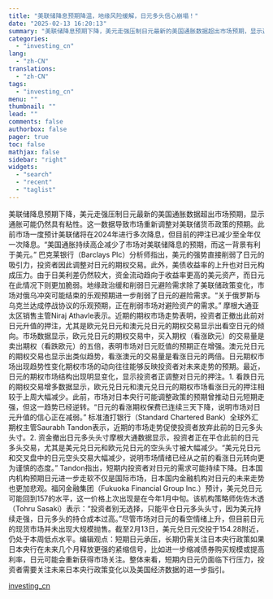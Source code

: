 ```yaml
---
title: "美联储降息预期降温，地缘风险缓解，日元多头信心崩塌！"
date: "2025-02-13 16:20:13"
summary: "美联储降息预期下降，美元走强压制日元最新的美国通胀数据超出市场预期，显示通胀可能仍然具有粘性。这一数..."
categories:
  - "investing_cn"
lang:
  - "zh-CN"
translations:
  - "zh-CN"
tags:
  - "investing_cn"
menu: ""
thumbnail: ""
lead: ""
comments: false
authorbox: false
pager: true
toc: false
mathjax: false
sidebar: "right"
widgets:
  - "search"
  - "recent"
  - "taglist"
---
```


美联储降息预期下降，美元走强压制日元最新的美国通胀数据超出市场预期，显示通胀可能仍然具有粘性。这一数据导致市场重新调整对美联储货币政策的预期。此前市场一度预计美联储将在2024年进行多次降息，但目前的押注已减少至全年仅一次降息。“美国通胀持续高企减少了市场对美联储降息的预期，而这一背景有利于美元。” 巴克莱银行（Barclays Plc）分析师指出，美元的强势直接削弱了日元的吸引力，投资者因此调整对日元的期权交易。此外，美债收益率的上升也对日元构成压力。由于日美利差仍然较大，资金流动趋向于收益率更高的美元资产，而日元在此情况下则更加脆弱。地缘政治缓和削弱日元避险需求除了美联储政策变化，市场对俄乌冲突可能结束的乐观预期进一步削弱了日元的避险需求。“关于俄罗斯与乌克兰达成停战协议的乐观预期，正在削弱市场对避险资产的需求。” 摩根大通亚太区销售主管Niraj Athavle表示。近期的期权市场走势表明，投资者正撤出此前对日元升值的押注，尤其是欧元兑日元和澳元兑日元的期权交易显示出看空日元的倾向。市场数据显示，欧元兑日元的期权交易中，买入期权（看涨欧元）的交易量是卖出期权（看跌欧元）的五倍，表明市场对日元贬值的预期正在增强。澳元兑日元的期权交易也显示出类似趋势，看涨澳元的交易量是看涨日元的两倍。日元期权市场出现趋势性变化期权市场的动向往往能够反映投资者对未来走势的预期。最近，日元的期权市场结构出现明显变化，显示投资者正调整对日元的押注。1. 看跌日元的期权交易增多数据显示，欧元兑日元和澳元兑日元的期权市场看涨日元的押注相较于上周大幅减少。此前，市场对日本央行可能调整政策的预期曾推动日元短期走强，但这一趋势已经逆转。“日元的看涨期权保费已连续三天下降，说明市场对日元升值的信心正在减弱。” 标准渣打银行（Standard Chartered Bank）全球外汇期权主管Saurabh Tandon表示，近期的市场走势促使投资者放弃此前的日元多头头寸。2. 资金撤出日元多头头寸摩根大通数据显示，投资者正在平仓此前的日元多头交易，尤其是美元兑日元和欧元兑日元的空头头寸被大幅减少。“美元兑日元和交叉盘中的日元空头交易大幅减少，说明市场情绪已经从之前的看涨日元转向更为谨慎的态度。” Tandon指出，短期内投资者对日元的需求可能持续下降。日本国内机构预期日元进一步走软不仅是国际市场，日本国内金融机构对日元的未来走势也更加悲观。福冈金融集团（Fukuoka Financial Group Inc.）预计，美元兑日元可能回到157的水平，这一价格上次出现是在今年1月中旬。该机构策略师佐佐木透（Tohru Sasaki）表示：“投资者别无选择，只能平仓日元多头头寸，因为美元持续走强，日元多头的持仓成本过高。”尽管市场对日元的看空情绪上升，但目前日元的现货市场并未出现大规模抛售。截至2月13日，美元兑日元交投于154.28附近，仍处于本周低点水平。编辑观点：短期日元承压，长期仍需关注日本央行政策如果日本央行在未来几个月释放更强的紧缩信号，比如进一步缩减债券购买规模或提高利率，日元可能会重新获得市场关注。整体来看，短期内日元仍面临下行压力，投资者需要关注未来日本央行政策变化以及美国经济数据的进一步指引。

[investing_cn](https://cn.investing.com/news/forex-news/article-2669661)
